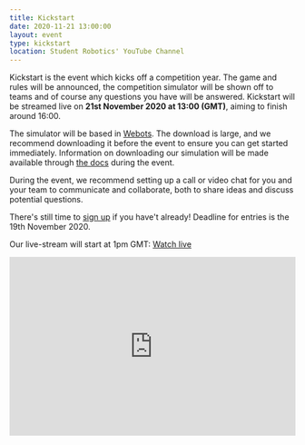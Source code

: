 ```yaml
---
title: Kickstart
date: 2020-11-21 13:00:00
layout: event
type: kickstart
location: Student Robotics' YouTube Channel
---
```


Kickstart is the event which kicks off a competition year. The game and rules will
be announced, the competition simulator will be shown off to teams and of course any
questions you have will be answered. Kickstart will be streamed live on
**21st November 2020 at 13:00 (GMT)**, aiming to finish around 16:00.

The simulator will be based in [Webots](https://cyberbotics.com/#download). The download
is large, and we recommend downloading it before the event to ensure you can get started
immediately. Information on downloading our simulation will be made available through
[the docs](https://studentrobotics.org/docs/competition-simulator/) during the event.

During the event, we recommend setting up a call or video chat for you and your team to
communicate and collaborate, both to share ideas and discuss potential questions.

There's still time to [sign up][sign-up] if you have't already! Deadline for entries is the 19th November 2020.

Our live-stream will start at 1pm GMT: [Watch live](https://www.youtube.com/watch?v=cQOgo0Gh4iA)

<iframe width="100%" height="315" src="https://www.youtube.com/embed/cQOgo0Gh4iA" frameborder="0" allow="accelerometer; autoplay; encrypted-media; gyroscope; picture-in-picture" allowfullscreen></iframe>

[sign-up]: https://studentrobotics.org/compete/
